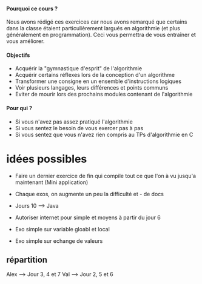 #### Pourquoi ce cours ?
Nous avons rédigé ces exercices car nous avons remarqué que certains dans la classe étaient particulièrement largués en algorithmie (et plus généralement en programmation). Ceci vous permettra de vous entraîner et vous améliorer.
#### Objectifs
- Acquérir la "gymnastique d'esprit" de l'algorithmie
- Acquérir certains réflexes lors de la conception d'un algorithme
- Transformer une consigne en un ensemble d'instructions logiques
- Voir plusieurs langages, leurs différences et points communs
- Eviter de mourir lors des prochains modules contenant de l'algorithmie
#### Pour qui ?
- Si vous n'avez pas assez pratiqué l'algorithmie
- Si vous sentez le besoin de vous exercer pas à pas
- Si vous sentez que vous n'avez rien compris au TPs d'algorithmie en C

# idées possibles

- Faire un dernier exercice de fin qui compile tout ce que l'on à vu jusqu'a maintenant (Mini application)
- Chaque exos, on augmente un peu la difficulté et - de docs 
- Jours 10 --> Java
- Autoriser internet pour simple et moyens à partir du jour 6

- Exo simple sur variable gloabl et local
- Exo simple sur echange de valeurs

## répartition

Alex --> Jour 3, 4 et 7
Val --> Jour 2, 5 et 6